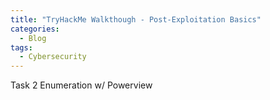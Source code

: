 ```yaml
---
title: "TryHackMe Walkthough - Post-Exploitation Basics"
categories:
  - Blog
tags:
  - Cybersecurity
---
```


Task 2  Enumeration w/ Powerview
